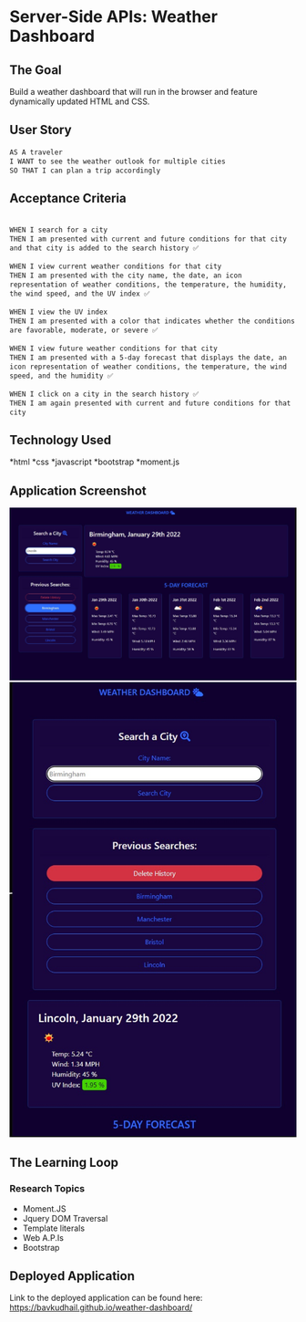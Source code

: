 # Server-Side APIs: Weather Dashboard

## The Goal

Build a weather dashboard that will run in the browser and feature dynamically updated HTML and CSS.

## User Story

```
AS A traveler
I WANT to see the weather outlook for multiple cities
SO THAT I can plan a trip accordingly
```

## Acceptance Criteria

```

WHEN I search for a city
THEN I am presented with current and future conditions for that city and that city is added to the search history ✅

WHEN I view current weather conditions for that city
THEN I am presented with the city name, the date, an icon representation of weather conditions, the temperature, the humidity, the wind speed, and the UV index ✅

WHEN I view the UV index
THEN I am presented with a color that indicates whether the conditions are favorable, moderate, or severe ✅

WHEN I view future weather conditions for that city
THEN I am presented with a 5-day forecast that displays the date, an icon representation of weather conditions, the temperature, the wind speed, and the humidity ✅

WHEN I click on a city in the search history ✅
THEN I am again presented with current and future conditions for that city
```

## Technology Used

*html
*css
*javascript
*bootstrap
*moment.js

## Application Screenshot

![application-screenshot-1](https://raw.githubusercontent.com/BavKudhail/weather-dashboard/main/assets/images/screenshot.JPG)
![application-screenshot-2](https://raw.githubusercontent.com/BavKudhail/weather-dashboard/main/assets/images/screenshot-2.jpg)

## The Learning Loop

### Research Topics

- Moment.JS
- Jquery DOM Traversal
- Template literals
- Web A.P.Is
- Bootstrap

## Deployed Application

Link to the deployed application can be found here: https://bavkudhail.github.io/weather-dashboard/
